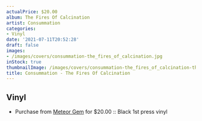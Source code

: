 ```yaml
---
actualPrice: $20.00
album: The Fires Of Calcination
artist: Consummation
categories:
- Vinyl
date: '2021-07-11T20:52:28'
draft: false
images:
- /images/covers/consummation-the_fires_of_calcination.jpg
inStock: true
thumbnailImage: /images/covers/consummation-the_fires_of_calcination-thumb.jpg
title: Consummation - The Fires Of Calcination
---
```


## Vinyl
* Purchase from [Meteor Gem](https://meteor-gem.com/products/consummation-the-fires-of-calcination) for $20.00 :: Black 1st press vinyl
